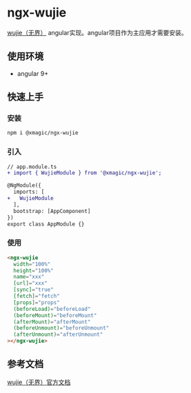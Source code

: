 # ngx-wujie

[wujie（无界）](https://github.com/Tencent/wujie) angular实现。angular项目作为主应用才需要安装。

## 使用环境

- angular 9+

## 快速上手

### 安装

```bash
npm i @xmagic/ngx-wujie
```

### 引入

```diff
// app.module.ts
+ import { WujieModule } from '@xmagic/ngx-wujie';

@NgModule({
  imports: [
+   WujieModule
  ],
  bootstrap: [AppComponent]
})
export class AppModule {}
```



### 使用

```html
<ngx-wujie
  width="100%"
  height="100%"
  name="xxx"
  [url]="xxx"
  [sync]="true"
  [fetch]="fetch"
  [props]="props"
  (beforeLoad)="beforeLoad"
  (beforeMount)="beforeMount"
  (afterMount)="afterMount"
  (beforeUnmount)="beforeUnmount"
  (afterUnmount)="afterUnmount"
></ngx-wujie>
```

## 参考文档

[wujie（无界）官方文档](https://wujie-micro.github.io/doc/)
